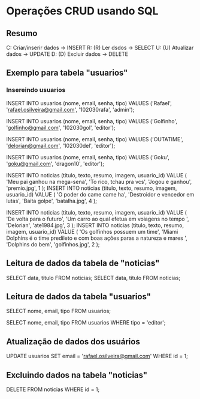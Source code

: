 # Operações CRUD usando SQL

## Resumo

C: Criar/inserir dados -> INSERT
R: (R) Ler dsdos       -> SELECT
U: (U) Atualizar dados -> UPDATE
D: (D) Excluir dados   -> DELETE

## Exemplo para tabela "usuarios"

### Insereindo usuarios

INSERT INTO usuarios (nome, email, senha, tipo)
VALUES ('Rafael', 'rafael.osilveira@gmail.com', '102030rafa', 
'admin');

INSERT INTO usuarios (nome, email, senha, tipo)
VALUES ('Golfinho', 'golfinho@gmail.com', '102030gol', 'editor');

INSERT INTO usuarios (nome, email, senha, tipo)
VALUES ('OUTATIME', 'delorian@gmail.com', '102030del', 'editor');

INSERT INTO usuarios (nome, email, senha, tipo)
VALUES ('Goku', 'goku@gmail.com', 'dragon10', 'editor');

INSERT INTO noticias (titulo, texto, resumo, imagem, usuario_id) VALUE (
 'Meu pai ganhou na mega-sena',
 'To rico, tchau pra vcs',
 'Jogou e ganhou',
 'premio.jpg',
 1
);
INSERT INTO noticias (titulo, texto, resumo, imagem, usuario_id) VALUE (
 'O poder do came came ha',
 'Destroidor e vencedor em lutas',
 'Baita golpe',
 'batalha.jpg',
 4
);

INSERT INTO noticias (titulo, texto, resumo, imagem, usuario_id) VALUE (
 'De volta para o futuro',
 'Um carro ao qual efetua em voiagens no tempo ',
 'Delorian',
 'ate1984.jpg',
 3
);
INSERT INTO noticias (titulo, texto, resumo, imagem, usuario_id) VALUE (
 'Os golfinhos possuem um time',
 'Miami Dolphins é o time predileto e com boas ações paras a natureza e mares  ',
 'Dolphins do bem',
 'golfinhos.jpg',
 2
);

## Leitura de dados da tabela de "noticias"

SELECT data, titulo FROM noticias;
SELECT data, titulo FROM noticias;

## Leitura de dados da tabela "usuarios"

SELECT nome, email, tipo FROM usuarios;

SELECT nome, email, tipo FROM usuarios WHERE tipo = 'editor';

## Atualização de dados dos usuários

UPDATE usuarios SET email = 'rafael.osilveira@gmail.com'
WHERE id = 1;


## Excluindo dados na tabela "noticias"

DELETE FROM noticias WHERE id = 1;


